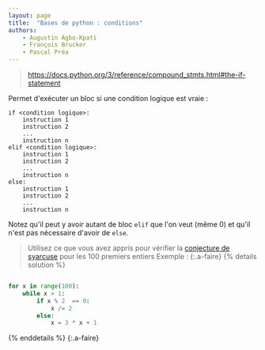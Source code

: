 ```yaml
---
layout: page
title:  "Bases de python : conditions"
authors: 
    - Augustin Agbo-Kpati
    - François Brucker
    - Pascal Préa
---
```



> <https://docs.python.org/3/reference/compound_stmts.html#the-if-statement>

Permet d'exécuter un bloc si une condition logique est vraie :

```text
if <condition logique>:
    instruction 1
    instruction 2
    ...
    instruction n
elif <condition logique>:
    instruction 1
    instruction 2
    ...
    instruction n
else:
    instruction 1
    instruction 2
    ...
    instruction n
```

Notez qu'il peut y avoir autant de bloc `elif` que l'on veut (même 0) et qu'il n'est pas nécessaire d'avoir de `else`.

> Utilisez ce que vous avez appris pour vérifier la [conjecture de syarcuse](https://fr.wikipedia.org/wiki/Conjecture_de_Syracuse) pour les 100 premiers entiers
Exemple :
{:.a-faire}
{% details solution %}

```python

for x in range(100):
    while x > 1:
        if x % 2  == 0:
            x /= 2
        else:
            x = 3 * x + 1
```

{% enddetails %}
{:.a-faire}
